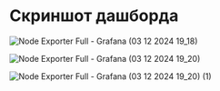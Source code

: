 # Скриншот дашборда

![Node Exporter Full - Grafana (03 12 2024 19_18)](https://github.com/user-attachments/assets/23d605b4-68a7-451c-9de6-ea6a554f7555)

![Node Exporter Full - Grafana (03 12 2024 19_20)](https://github.com/user-attachments/assets/c47ef53a-13ab-4ed7-856c-5b7064e2c8e2)

![Node Exporter Full - Grafana (03 12 2024 19_20) (1)](https://github.com/user-attachments/assets/8730a684-ff41-4009-b500-1c96301a775c)
